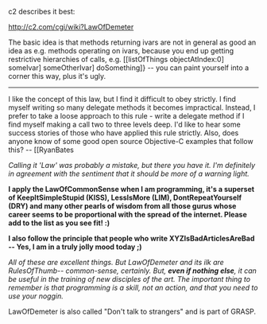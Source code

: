 c2 describes it best:

http://c2.com/cgi/wiki?LawOfDemeter

The basic idea is that methods returning ivars are not in general as good an idea as e.g. methods operating on ivars, because you end up getting restrictive hierarchies of calls, e.g.     [[listOfThings objectAtIndex:0] someIvar] someOtherIvar] doSomething]} -- you can paint yourself into a corner this way, plus it's ugly.

----

I like the concept of this law, but I find it difficult to obey strictly. I find myself writing so many delegate methods it becomes impractical. Instead, I prefer to take a loose approach to this rule - write a delegate method if I find myself making a call two to three levels deep. I'd like to hear some success stories of those who have applied this rule strictly. Also, does anyone know of some good open source Objective-C examples that follow this? -- [[RyanBates

*Calling it 'Law' was probably a mistake, but there you have it. I'm definitely in agreement with the sentiment that it should be more of a warning light.*

**I apply the LawOfCommonSense when I am programming, it's a superset of KeepItSimpleStupid (KISS), LessIsMore (LIM), DontRepeatYourself (DRY) and many other pearls of wisdom from all those gurus whose career seems to be proportional with the spread of the internet. Please add to the list as you see fit! :)**

**I also follow the principle that people who write XYZIsBadArticlesAreBad -- Yes, I am in a truly jolly mood today ;)**

*All of these are excellent things. But LawOfDemeter and its ilk are RulesOfThumb-- common-sense, certainly. But, **even if nothing else**, it can be useful in the training of new disciples of the art. The important thing to remember is that programming is a skill, not an action, and that you need to use your noggin.*

LawOfDemeter is also called "Don't talk to strangers" and is part of GRASP.
